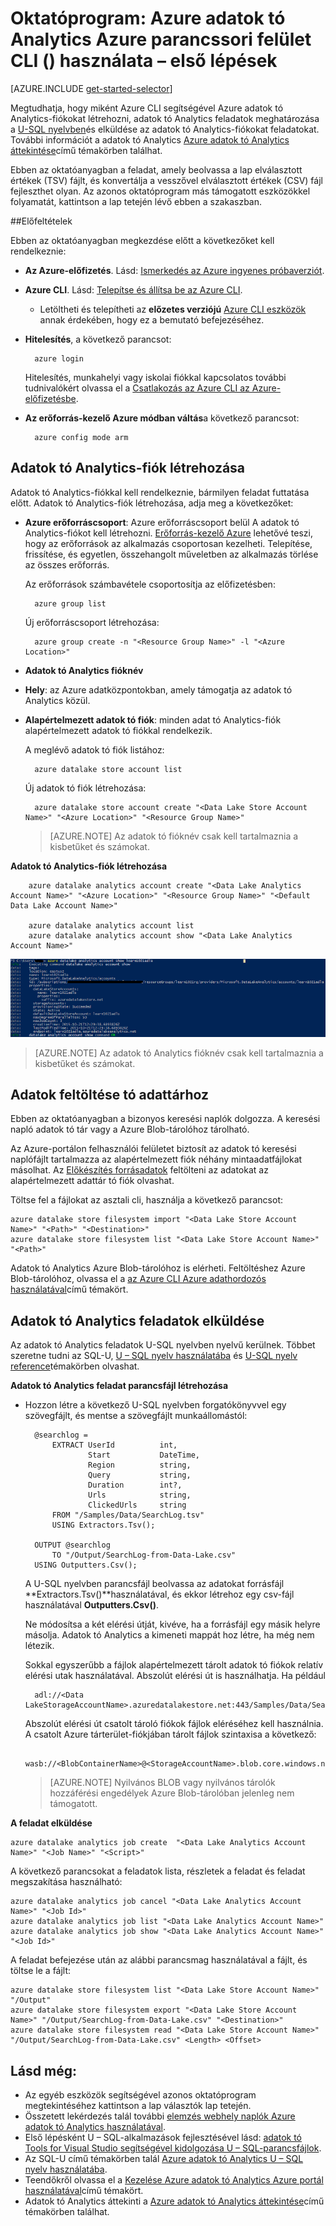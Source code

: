 <properties 
   pageTitle="Első lépések az Azure adatok tó Analytics Azure parancssori felületéről |} Microsoft Azure" 
   description="Azure parancssori felületének használata tó adattár-fiók létrehozása, U – SQL használatával adatok tó Analytics feladat létrehozásához, és a feladat elküldése. " 
   services="data-lake-analytics" 
   documentationCenter="" 
   authors="edmacauley" 
   manager="jhubbard" 
   editor="cgronlun"/>
 
<tags
   ms.service="data-lake-analytics"
   ms.devlang="na"
   ms.topic="hero-article"
   ms.tgt_pltfrm="na"
   ms.workload="big-data" 
   ms.date="05/16/2016"
   ms.author="edmaca"/>

# <a name="tutorial-get-started-with-azure-data-lake-analytics-using-azure-command-line-interface-cli"></a>Oktatóprogram: Azure adatok tó Analytics Azure parancssori felület CLI () használata – első lépések

[AZURE.INCLUDE [get-started-selector](../../includes/data-lake-analytics-selector-get-started.md)]


Megtudhatja, hogy miként Azure CLI segítségével Azure adatok tó Analytics-fiókokat létrehozni, adatok tó Analytics feladatok meghatározása a [U-SQL nyelvben](data-lake-analytics-u-sql-get-started.md)és elküldése az adatok tó Analytics-fiókokat feladatokat. További információt a adatok tó Analytics [Azure adatok tó Analytics áttekintése](data-lake-analytics-overview.md)című témakörben találhat.

Ebben az oktatóanyagban a feladat, amely beolvassa a lap elválasztott értékek (TSV) fájlt, és konvertálja a vesszővel elválasztott értékek (CSV) fájl fejleszthet olyan. Az azonos oktatóprogram más támogatott eszközökkel folyamatát, kattintson a lap tetején lévő ebben a szakaszban.

##<a name="prerequisites"></a>Előfeltételek

Ebben az oktatóanyagban megkezdése előtt a következőket kell rendelkeznie:

- **Az Azure-előfizetés**. Lásd: [Ismerkedés az Azure ingyenes próbaverziót](https://azure.microsoft.com/pricing/free-trial/).
- **Azure CLI**. Lásd: [Telepítse és állítsa be az Azure CLI](../xplat-cli-install.md).
    - Letöltheti és telepítheti az **előzetes verziójú** [Azure CLI eszközök](https://github.com/MicrosoftBigData/AzureDataLake/releases) annak érdekében, hogy ez a bemutató befejezéséhez.
- **Hitelesítés**, a következő parancsot:

        azure login
    Hitelesítés, munkahelyi vagy iskolai fiókkal kapcsolatos további tudnivalókért olvassa el a [Csatlakozás az Azure CLI az Azure-előfizetésbe](../xplat-cli-connect.md).
- **Az erőforrás-kezelő Azure módban váltás**a következő parancsot:

        azure config mode arm
        
## <a name="create-data-lake-analytics-account"></a>Adatok tó Analytics-fiók létrehozása

Adatok tó Analytics-fiókkal kell rendelkeznie, bármilyen feladat futtatása előtt. Adatok tó Analytics-fiók létrehozása, adja meg a következőket:

- **Azure erőforráscsoport**: Azure erőforráscsoport belül A adatok tó Analytics-fiókot kell létrehozni. [Erőforrás-kezelő Azure](../azure-resource-manager/resource-group-overview.md) lehetővé teszi, hogy az erőforrások az alkalmazás csoportosan kezelheti. Telepítése, frissítése, és egyetlen, összehangolt műveletben az alkalmazás törlése az összes erőforrás.  

    Az erőforrások számbavétele csoportosítja az előfizetésben:
    
        azure group list 
    
    Új erőforráscsoport létrehozása:

        azure group create -n "<Resource Group Name>" -l "<Azure Location>"

- **Adatok tó Analytics fióknév**
- **Hely**: az Azure adatközpontokban, amely támogatja az adatok tó Analytics közül.
- **Alapértelmezett adatok tó fiók**: minden adat tó Analytics-fiók alapértelmezett adatok tó fiókkal rendelkezik.

    A meglévő adatok tó fiók listához:
    
        azure datalake store account list

    Új adatok tó fiók létrehozása:

        azure datalake store account create "<Data Lake Store Account Name>" "<Azure Location>" "<Resource Group Name>"

    > [AZURE.NOTE] Az adatok tó fióknév csak kell tartalmaznia a kisbetűket és számokat.



**Adatok tó Analytics-fiók létrehozása**

        azure datalake analytics account create "<Data Lake Analytics Account Name>" "<Azure Location>" "<Resource Group Name>" "<Default Data Lake Account Name>"

        azure datalake analytics account list
        azure datalake analytics account show "<Data Lake Analytics Account Name>"          

![Adatok tó Analytics fiók megjelenítése](./media/data-lake-analytics-get-started-cli/data-lake-analytics-show-account-cli.png)

> [AZURE.NOTE] Az adatok tó Analytics fióknév csak kell tartalmaznia a kisbetűket és számokat.


## <a name="upload-data-to-data-lake-store"></a>Adatok feltöltése tó adattárhoz

Ebben az oktatóanyagban a bizonyos keresési naplók dolgozza.  A keresési napló adatok tó tár vagy a Azure Blob-tárolóhoz tárolható. 

Az Azure-portálon felhasználói felületet biztosít az adatok tó keresési naplófájlt tartalmazza az alapértelmezett fiók néhány mintaadatfájlokat másolhat. Az [Előkészítés forrásadatok](data-lake-analytics-get-started-portal.md#prepare-source-data) feltölteni az adatokat az alapértelmezett adattár tó fiók olvashat.

Töltse fel a fájlokat az asztali cli, használja a következő parancsot:

    azure datalake store filesystem import "<Data Lake Store Account Name>" "<Path>" "<Destination>"
    azure datalake store filesystem list "<Data Lake Store Account Name>" "<Path>"

Adatok tó Analytics Azure Blob-tárolóhoz is elérheti.  Feltöltéshez Azure Blob-tárolóhoz, olvassa el a [az Azure CLI Azure adathordozós használatával](../storage/storage-azure-cli.md)című témakört.

## <a name="submit-data-lake-analytics-jobs"></a>Adatok tó Analytics feladatok elküldése

Az adatok tó Analytics feladatok U-SQL nyelvben nyelvű kerülnek. Többet szeretne tudni az SQL-U, [U – SQL nyelv használatába](data-lake-analytics-u-sql-get-started.md) és [U-SQL nyelv reference](http://go.microsoft.com/fwlink/?LinkId=691348)témakörben olvashat.

**Adatok tó Analytics feladat parancsfájl létrehozása**

- Hozzon létre a következő U-SQL nyelvben forgatókönyvvel egy szövegfájlt, és mentse a szövegfájlt munkaállomástól:

        @searchlog =
            EXTRACT UserId          int,
                    Start           DateTime,
                    Region          string,
                    Query           string,
                    Duration        int?,
                    Urls            string,
                    ClickedUrls     string
            FROM "/Samples/Data/SearchLog.tsv"
            USING Extractors.Tsv();
        
        OUTPUT @searchlog   
            TO "/Output/SearchLog-from-Data-Lake.csv"
        USING Outputters.Csv();

    A U-SQL nyelvben parancsfájl beolvassa az adatokat forrásfájl **Extractors.Tsv()**használatával, és ekkor létrehoz egy csv-fájl használatával **Outputters.Csv()**. 
    
    Ne módosítsa a két elérési útját, kivéve, ha a forrásfájl egy másik helyre másolja.  Adatok tó Analytics a kimeneti mappát hoz létre, ha még nem létezik.
    
    Sokkal egyszerűbb a fájlok alapértelmezett tárolt adatok tó fiókok relatív elérési utak használatával. Abszolút elérési út is használhatja.  Ha például 
    
        adl://<Data LakeStorageAccountName>.azuredatalakestore.net:443/Samples/Data/SearchLog.tsv
        
    Abszolút elérési út csatolt tároló fiókok fájlok eléréséhez kell használnia.  A csatolt Azure tárterület-fiókjában tárolt fájlok szintaxisa a következő:
    
        wasb://<BlobContainerName>@<StorageAccountName>.blob.core.windows.net/Samples/Data/SearchLog.tsv

    >[AZURE.NOTE] Nyilvános BLOB vagy nyilvános tárolók hozzáférési engedélyek Azure Blob-tárolóban jelenleg nem támogatott.      

    
**A feladat elküldése**


    azure datalake analytics job create  "<Data Lake Analytics Account Name>" "<Job Name>" "<Script>"
    
    
A következő parancsokat a feladatok lista, részletek a feladat és feladat megszakítása használható:

    azure datalake analytics job cancel "<Data Lake Analytics Account Name>" "<Job Id>"
    azure datalake analytics job list "<Data Lake Analytics Account Name>"
    azure datalake analytics job show "<Data Lake Analytics Account Name>" "<Job Id>"

A feladat befejezése után az alábbi parancsmag használatával a fájlt, és töltse le a fájlt:
    
    azure datalake store filesystem list "<Data Lake Store Account Name>" "/Output"
    azure datalake store filesystem export "<Data Lake Store Account Name>" "/Output/SearchLog-from-Data-Lake.csv" "<Destination>"
    azure datalake store filesystem read "<Data Lake Store Account Name>" "/Output/SearchLog-from-Data-Lake.csv" <Length> <Offset>

## <a name="see-also"></a>Lásd még:

- Az egyéb eszközök segítségével azonos oktatóprogram megtekintéséhez kattintson a lap választók lap tetején.
- Összetett lekérdezés talál további [elemzés webhely naplók Azure adatok tó Analytics használatával](data-lake-analytics-analyze-weblogs.md).
- Első lépésként U – SQL-alkalmazások fejlesztésével lásd: [adatok tó Tools for Visual Studio segítségével kidolgozása U – SQL-parancsfájlok](data-lake-analytics-data-lake-tools-get-started.md).
- Az SQL-U című témakörben talál [Azure adatok tó Analytics U – SQL nyelv használatába](data-lake-analytics-u-sql-get-started.md).
- Teendőkről olvassa el a [Kezelése Azure adatok tó Analytics Azure portál használatával](data-lake-analytics-manage-use-portal.md)című témakört.
- Adatok tó Analytics áttekinti a [Azure adatok tó Analytics áttekintése](data-lake-analytics-overview.md)című témakörben találhat.

